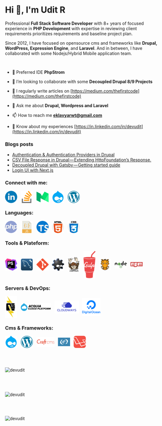 <h1 align="left">Hi 👋, I'm Udit R</h1>
<p align="left">Professional <strong>Full Stack Software Developer</strong> with 8+ years of focused experience in <strong>PHP Development</strong> with expertise in reviewing client requirements prioritizes requirements and baseline project plan.</p>
<p align="left">Since 2012, I have focused on opensource cms and frameworks like <strong>Drupal, WordPress, Expression Engine</strong>, and <strong>Laravel</strong>. And in between, I have collaborated with some Nodejs/Hybrid Mobile application team.</p>
<br/>

- 🔭 Preferred IDE **PhpStrom**

- 👯 I’m looking to collaborate with some **Decoupled Drupal 8/9 Projects**

- 📝 I regularly write articles on [https://medium.com/thefirstcode](https://medium.com/thefirstcode)

- 💬 Ask me about **Drupal, Wordpress and Laravel**

- 📫 How to reach me **eklavyarwt@gmail.com**

- 📄 Know about my experiences [https://in.linkedin.com/in/devudit](https://in.linkedin.com/in/devudit)

### Blogs posts
<!-- BLOG-POST-LIST:START -->
- [Authentication & Authentication Providers in Drupal](https://medium.com/thefirstcode/authentication-authentication-providers-in-drupal-66138c66bc0b?source=rss-af599a8fb8ec------2)
- [CSV File Response in Drupal — Extending HttpFoundation’s Response.](https://medium.com/thefirstcode/csv-file-response-in-drupal-extending-httpfoundations-response-6540b3cfe018?source=rss-af599a8fb8ec------2)
- [Decoupled Drupal with Gatsby — Getting started guide](https://medium.com/thefirstcode/decoupled-drupal-with-gatsby-getting-started-guide-e5b60013124d?source=rss-af599a8fb8ec------2)
- [Login UI with Next.js](https://medium.com/thefirstcode/login-ui-with-next-js-d62413e7ede3?source=rss-af599a8fb8ec------2)
<!-- BLOG-POST-LIST:END -->           

<h3 align="left">Connect with me:</h3>
<p align="left">
<a href="https://linkedin.com/in/devudit" target="blank"><img align="center" src="https://raw.githubusercontent.com/devudit/devudit/main/assets/social/linkedin.png" alt="devudit" width="40" /></a>&nbsp;&nbsp;
<a href="https://stackoverflow.com/users/3090761" target="blank"><img align="center" src="https://raw.githubusercontent.com/devudit/devudit/main/assets/social/stack-overflow.png" alt="3090761" width="40" /></a>&nbsp;&nbsp;
<a href="https://medium.com/@uditrawat" target="blank"><img align="center" src="https://raw.githubusercontent.com/devudit/devudit/main/assets/social/medium.png" alt="@uditrawat" width="40" /></a>&nbsp;&nbsp;
<a href="https://www.drupal.org/u/uditrawat" target="blank"><img align="center" src="https://raw.githubusercontent.com/devudit/devudit/main/assets/social/drupal.png" alt="uditrawat" width="40" /></a>&nbsp;&nbsp;
<a href="https://profiles.wordpress.org/udit-rawat/" target="blank"><img align="center" src="https://raw.githubusercontent.com/devudit/devudit/main/assets/social/wordpress.png" alt="udit-rawat" width="40" /></a>
</p>

<h3 align="left">Languages:</h3>
<p align="left"><img align="center" src="https://raw.githubusercontent.com/devudit/devudit/main/assets/langs/php.png" alt="php" width="40" />&nbsp;&nbsp;
<img align="center" src="https://raw.githubusercontent.com/devudit/devudit/main/assets/langs/javascript.png" alt="javascript" width="40" />&nbsp;&nbsp;
<img align="center" src="https://raw.githubusercontent.com/devudit/devudit/main/assets/langs/typescript.png" alt="typescript" width="40" />&nbsp;&nbsp;
<img align="center" src="https://raw.githubusercontent.com/devudit/devudit/main/assets/langs/html-5.png" alt="html-5" width="40" />&nbsp;&nbsp;
<img align="center" src="https://raw.githubusercontent.com/devudit/devudit/main/assets/langs/css.png" alt="css" width="40" /></p>


<h3 align="left">Tools & Plateform:</h3>
<p align="left"><img align="center" src="https://raw.githubusercontent.com/devudit/devudit/main/assets/tools/phpstrom.jpeg" alt="phpstrom" width="40" />&nbsp;&nbsp;
<img align="center" src="https://raw.githubusercontent.com/devudit/devudit/main/assets/tools/workbench.jpeg" alt="workbench" width="40" />&nbsp;&nbsp;
<img align="center" src="https://raw.githubusercontent.com/devudit/devudit/main/assets/tools/git.png" alt="git" width="40" />&nbsp;&nbsp;
<img align="center" src="https://raw.githubusercontent.com/devudit/devudit/main/assets/tools/drush.png" alt="drush" width="40" />&nbsp;&nbsp;
<img align="center" src="https://raw.githubusercontent.com/devudit/devudit/main/assets/tools/composer.png" alt="composer" width="40" />&nbsp;&nbsp;
<img align="center" src="https://raw.githubusercontent.com/devudit/devudit/main/assets/tools/gulp.png" alt="gulp" width="40" />&nbsp;&nbsp;
<img align="center" src="https://raw.githubusercontent.com/devudit/devudit/main/assets/tools/grunt.svg" alt="grunt" width="40" />&nbsp;&nbsp;
<img align="center" src="https://raw.githubusercontent.com/devudit/devudit/main/assets/tools/nodejs.png" alt="nodejs" width="40" />&nbsp;&nbsp;
<img align="center" src="https://raw.githubusercontent.com/devudit/devudit/main/assets/tools/npm.png" alt="npm" width="40" /></p>

<h3 align="left">Servers & DevOps:</h3>
<p align="left">
<img align="center" src="https://raw.githubusercontent.com/devudit/devudit/main/assets/servers/pantheon.svg" alt="pantheon" width="40" />&nbsp;&nbsp;
<img align="center" src="https://raw.githubusercontent.com/devudit/devudit/main/assets/servers/cloud-platform.svg" alt="Acquia" width="100" />&nbsp;&nbsp;
<img align="center" src="https://raw.githubusercontent.com/devudit/devudit/main/assets/servers/cloudways.png" alt="cloudways" width="80" />&nbsp;&nbsp;
<img align="center" src="https://raw.githubusercontent.com/devudit/devudit/main/assets/servers/digital-ocean.png" alt="Digital Ocean" width="60" />
</p>

<h3 align="left">Cms & Frameworks:</h3>
<p align="left">
<img align="center" src="https://raw.githubusercontent.com/devudit/devudit/main/assets/cms/drupal.png" alt="Drupal 7/8/9" width="40" />&nbsp;&nbsp;
<img align="center" src="https://raw.githubusercontent.com/devudit/devudit/main/assets/cms/wordpress.png" alt="wordpress" width="40" />&nbsp;&nbsp;
<img align="center" src="https://raw.githubusercontent.com/devudit/devudit/main/assets/cms/craft-cms.png" alt="craft cms" width="60" />&nbsp;&nbsp;
<img align="center" src="https://raw.githubusercontent.com/devudit/devudit/main/assets/cms/expressionengine.png" alt="Expression Engine" width="40" />&nbsp;&nbsp;
<img align="center" src="https://raw.githubusercontent.com/devudit/devudit/main/assets/cms/laravel.png" alt="Laravel" width="40" />
</p>
<br/>
<br/>
<p><img align="center" src="https://github-readme-stats.vercel.app/api?username=devudit&show_icons=true&locale=en" alt="devudit" /></p>
<br/>
<br/>
<p><img align="center" src="https://github-readme-streak-stats.herokuapp.com/?user=devudit&" alt="devudit" /></p>
<br/>
<br/>
<p><img align="left" src="https://github-readme-stats.vercel.app/api/top-langs?username=devudit&show_icons=true&locale=en&layout=compact" alt="devudit" /></p>
<br/>
<br/>